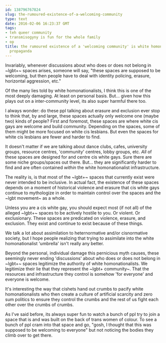 ```yaml
---
id: 138796767824
slug: the-rumoured-existence-of-a-welcoming-community
type: text
date: 2016-02-06 16:23:37 GMT
tags:
- teh queer community
- transmisogyny is fun for the whole family
- op
title: the rumoured existence of a 'welcoming community' is white homonationalist
  propaganda
---
```

Invariably, whenever discussions about who does or does not belong in ~lgbt+~ spaces arises, someone will say, "these spaces are supposed to be welcoming, but then people have to deal with identity policing, erasure, horizontal aggression, etc."

Of the many lies told by white homonationalists, I think this is one of the most deeply damaging. At least on personal basis. But... given how this plays out on a inter-community level, its also super harmful there too.

I always wonder: do these ppl talking about erasure and exclusion ever stop to think that, by and large, these spaces actually only welcome one (maybe two) kinds of people? First and foremost, these spaces are where white cis gays are welcome and build community. Depending on the spaces, some of them might be more focused on white cis lesbians. But even the spaces for white cis lesbians are fewer and harder to find.

It doesn't matter if we are talking about dance clubs, cafes, university groups, resource centres, 'community' centres, lobby groups, etc. *All* of these spaces are designed for and centre cis white gays. Sure there are some niche groups/spaces out there. But... they are significantly harder to find and are often contained *within* the white homonationalist infrastructure.

The reality is, is that most of the ~lgbt+~ spaces that currently exist were never intended to be inclusive. In actual fact, the existence of these spaces depends on a moment of historical violence and erasure that cis white gays continue to mythologize in order to maintain control over the spaces and the ~lgbt movement~ as a whole.

Unless you are a cis white gay, you should expect most (if not all) of the alleged ~lgbt+~ spaces to be actively hostile to you. Or violent. Or exclusionary. These spaces are predicated on violence, erasure, and exclusion. They exist and continue to exist because of these things.

We talk a lot about assimilation to heternormative and/or cisnormative society, but I hope people realizing that trying to assimilate into the white homonationalist 'umbrella' isn't really any better.

Beyond the personal, individual damage this pernicious myth causes, these seemingly never ending 'discussions' about who does or does not belong in ~lgbt+~ spaces legitimize the authority of white homonationalists. We legitimize their lie that they represent the ~lgbt+ community~. That the resources and infrastructure they control is somehow 'for everyone' and everyone is welcome.

It's interesting the way that cishets hand out crumbs to pacify white homonationalists who then create a culture of artificial scarcity and zero sum politics to ensure they control the crumbs and the rest of us fight each other over the crumbs of crumbs.

As I've said before, its always super fun to watch a bunch of ppl try to join a space that is and was built on the back of trans women of colour. To see a bunch of ppl cram into that space and go, "gosh, I thought that this was supposed to be welcoming to everyone" but not noticing the bodies they climb over to get there.